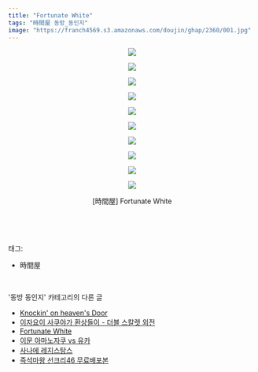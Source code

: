 ```yaml
---
title: "Fortunate White"
tags: "時間屋 동방_동인지"
image: "https://franch4569.s3.amazonaws.com/doujin/ghap/2360/001.jpg"
---
```

<div class="article">
<p style="text-align: center; clear: none; float: none;"><img src="{{ site.imgserver2 }}/ghap/2360/001.jpg"/></p>
<p style="text-align: center; clear: none; float: none;"><img src="{{ site.imgserver2 }}/ghap/2360/002.jpg"/></p>
<p style="text-align: center; clear: none; float: none;"><img src="{{ site.imgserver2 }}/ghap/2360/003.jpg"/></p>
<p style="text-align: center; clear: none; float: none;"><img src="{{ site.imgserver2 }}/ghap/2360/004.jpg"/></p>
<p style="text-align: center; clear: none; float: none;"><img src="{{ site.imgserver2 }}/ghap/2360/005.jpg"/></p>
<p style="text-align: center; clear: none; float: none;"><img src="{{ site.imgserver2 }}/ghap/2360/006.jpg"/></p>
<p style="text-align: center; clear: none; float: none;"><img src="{{ site.imgserver2 }}/ghap/2360/007.jpg"/></p>
<p style="text-align: center; clear: none; float: none;"><img src="{{ site.imgserver2 }}/ghap/2360/008.jpg"/></p>
<p style="text-align: center; clear: none; float: none;"><img src="{{ site.imgserver2 }}/ghap/2360/009.jpg"/></p>
<p style="text-align: center; clear: none; float: none;"><img src="{{ site.imgserver2 }}/ghap/2360/010.jpg"/></p>
<p style="text-align: center; clear: none; float: none;">[時間屋] Fortunate White</p>
<p><br/></p>
</div><br/>
<div class="tagTrail">
<p>태그: </p>
<ul>
<li>時間屋</li>
</ul>
</div><br/>
<div class="another">
<p>'동방 동인지' 카테고리의 다른 글</p>
<ul>
<li><a href="/ghap_2363">Knockin' on heaven's Door</a></li>
<li><a href="/ghap_2361">이자요이 사쿠야가 환상들이 - 더블 스칼렛 외전</a></li>
<li><a href="/ghap_2360">Fortunate White</a></li>
<li><a href="/ghap_2359">이문 아마노자쿠 vs 유카</a></li>
<li><a href="/ghap_2358">사나에 레지스탕스</a></li>
<li><a href="/ghap_2357">즉석마왕 선크리46 무료배포본</a></li>
</ul>
</div><br/>
<div class="cb_module cb_fluid">
<div class="cb_wrt cb_profile">
</div><!-- commentList close -->
</div><br/>
